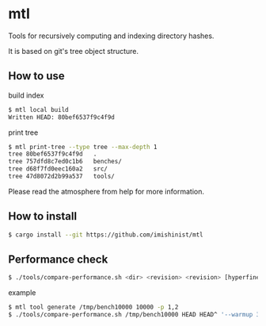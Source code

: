 # mtl

Tools for recursively computing and indexing directory hashes.

It is based on git's tree object structure.

## How to use

build index

```bash
$ mtl local build
Written HEAD: 80bef6537f9c4f9d
```

print tree

```bash
$ mtl print-tree --type tree --max-depth 1
tree 80bef6537f9c4f9d   .
tree 757dfd8c7ed0c1b6   benches/
tree d68f7fd0eec160a2   src/
tree 47d8072d2b99a537   tools/
```

Please read the atmosphere from help for more information.


## How to install

```bash
$ cargo install --git https://github.com/imishinist/mtl
```

## Performance check

```bash
$ ./tools/compare-performance.sh <dir> <revision> <revision> [hyperfine options] 
```

example

```bash
$ mtl tool generate /tmp/bench10000 10000 -p 1,2
$ ./tools/compare-performance.sh /tmp/bench10000 HEAD HEAD^ '--warmup 3'
```
